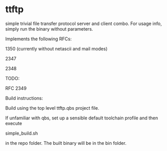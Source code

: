 # ttftp
simple trivial file transfer protocol server and client combo.
For usage info, simply run the binary without parameters.

Implements the following RFCs:

1350 (currently without netascii and mail modes)

2347

2348


TODO:

RFC 2349

Build instructions:

Build using the top level ttftp.qbs project file.

If unfamiliar with qbs, set up a sensible default toolchain profile and then execute

simple_build.sh

in the repo folder. The built binary will be in the bin folder.
